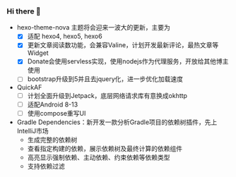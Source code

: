 ### Hi there 👋


- hexo-theme-nova 主题将会迎来一波大的更新，主要为
	- [x] 适配 hexo4, hexo5, hexo6 
	- [x] 更新文章阅读数功能，会兼容Valine，计划开发最新评论，最热文章等Widget
	- [x] Donate会使用servless实现，使用nodejs作为代理服务，开放给其他博主使用
	- [ ] bootstrap升级到5并且去jquery化，进一步优化加载速度
- QuickAF
	- [ ] 计划全面升级到Jetpack，底层网络请求库有意换成okhttp
	- [ ] 适配Android 8-13
	- [ ] 使用compose重写UI
- Gradle Dependencies：新开发一款分析Gradle项目的依赖树插件，先上IntelliJ市场
 	- 生成完整的依赖树
 	- 查看指定构建的依赖，展示依赖树及最终计算的依赖组件
 	- 高亮显示强制依赖、主动依赖、约束依赖等依赖类型
 	- 支持依赖过滤
 
 <!--
**Jamling/Jamling** is a ✨ _special_ ✨ repository because its `README.md` (this file) appears on your GitHub profile.

Here are some ideas to get you started:

- 🔭 I’m currently working on ...
- 🌱 I’m currently learning ...
- 👯 I’m looking to collaborate on ...
- 🤔 I’m looking for help with ...
- 💬 Ask me about ...
- 📫 How to reach me: ...
- 😄 Pronouns: ...
- ⚡ Fun fact: ...
-->
